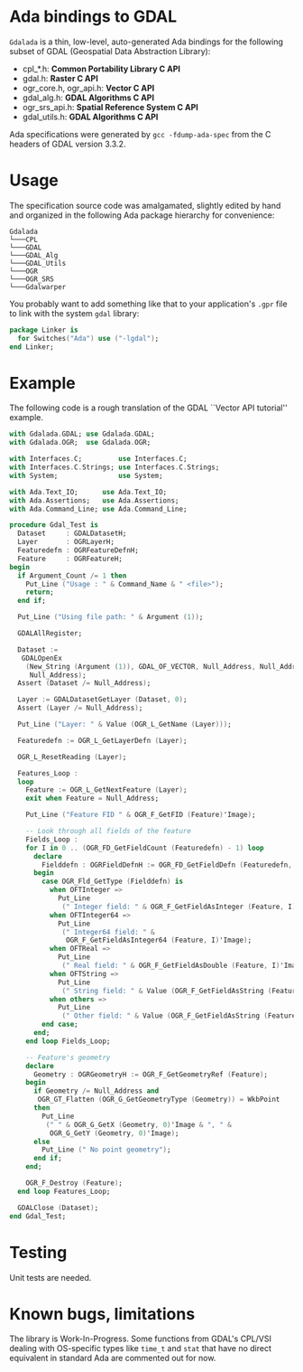 # Ada bindings to GDAL

`Gdalada` is a thin, low-level, auto-generated Ada bindings for the following subset of GDAL (Geospatial Data Abstraction Library):
- cpl_*.h: **Common Portability Library C API**
- gdal.h: **Raster C API**
- ogr_core.h, ogr_api.h: **Vector C API**
- gdal_alg.h: **GDAL Algorithms C API**
- ogr_srs_api.h: **Spatial Reference System C API**
- gdal_utils.h: **GDAL Algorithms C API**

Ada specifications were generated by `gcc -fdump-ada-spec` from the C headers of GDAL version 3.3.2. 

# Usage
The specification source code was amalgamated, slightly edited by hand and organized in the following Ada package hierarchy for convenience:
```
Gdalada
└───CPL
└───GDAL
└───GDAL_Alg
└───GDAL_Utils
└───OGR
└───OGR_SRS
└───Gdalwarper
```

You probably want to add something like that to your application's `.gpr` file to link with the system `gdal` library:

``` Ada
package Linker is
  for Switches("Ada") use ("-lgdal");
end Linker;
```

# Example
The following code is a rough translation of the GDAL ``Vector API tutorial'' example.

``` Ada
with Gdalada.GDAL; use Gdalada.GDAL;
with Gdalada.OGR;  use Gdalada.OGR;

with Interfaces.C;         use Interfaces.C;
with Interfaces.C.Strings; use Interfaces.C.Strings;
with System;               use System;

with Ada.Text_IO;      use Ada.Text_IO;
with Ada.Assertions;   use Ada.Assertions;
with Ada.Command_Line; use Ada.Command_Line;

procedure Gdal_Test is
  Dataset     : GDALDatasetH;
  Layer       : OGRLayerH;
  Featuredefn : OGRFeatureDefnH;
  Feature     : OGRFeatureH;
begin
  if Argument_Count /= 1 then
    Put_Line ("Usage : " & Command_Name & " <file>");
    return;
  end if;

  Put_Line ("Using file path: " & Argument (1));

  GDALAllRegister;

  Dataset :=
   GDALOpenEx
    (New_String (Argument (1)), GDAL_OF_VECTOR, Null_Address, Null_Address,
     Null_Address);
  Assert (Dataset /= Null_Address);

  Layer := GDALDatasetGetLayer (Dataset, 0);
  Assert (Layer /= Null_Address);

  Put_Line ("Layer: " & Value (OGR_L_GetName (Layer)));

  Featuredefn := OGR_L_GetLayerDefn (Layer);

  OGR_L_ResetReading (Layer);

  Features_Loop :
  loop
    Feature := OGR_L_GetNextFeature (Layer);
    exit when Feature = Null_Address;

    Put_Line ("Feature FID " & OGR_F_GetFID (Feature)'Image);

    -- Look through all fields of the feature
    Fields_Loop :
    for I in 0 .. (OGR_FD_GetFieldCount (Featuredefn) - 1) loop
      declare
        Fielddefn : OGRFieldDefnH := OGR_FD_GetFieldDefn (Featuredefn, I);
      begin
        case OGR_Fld_GetType (Fielddefn) is
          when OFTInteger =>
            Put_Line
             (" Integer field: " & OGR_F_GetFieldAsInteger (Feature, I)'Image);
          when OFTInteger64 =>
            Put_Line
             (" Integer64 field: " &
              OGR_F_GetFieldAsInteger64 (Feature, I)'Image);
          when OFTReal =>
            Put_Line
             (" Real field: " & OGR_F_GetFieldAsDouble (Feature, I)'Image);
          when OFTString =>
            Put_Line
             (" String field: " & Value (OGR_F_GetFieldAsString (Feature, I)));
          when others =>
            Put_Line
             (" Other field: " & Value (OGR_F_GetFieldAsString (Feature, I)));
        end case;
      end;
    end loop Fields_Loop;

    -- Feature's geometry
    declare
      Geometry : OGRGeometryH := OGR_F_GetGeometryRef (Feature);
    begin
      if Geometry /= Null_Address and
       OGR_GT_Flatten (OGR_G_GetGeometryType (Geometry)) = WkbPoint
      then
        Put_Line
         (" " & OGR_G_GetX (Geometry, 0)'Image & ", " &
          OGR_G_GetY (Geometry, 0)'Image);
      else
        Put_Line (" No point geometry");
      end if;
    end;

    OGR_F_Destroy (Feature);
  end loop Features_Loop;

  GDALClose (Dataset);
end Gdal_Test;
```

# Testing
Unit tests are needed.

# Known bugs, limitations
The library is Work-In-Progress.
Some functions from GDAL's CPL/VSI dealing with OS-specific types like `time_t` and `stat` that have no direct equivalent in standard Ada are commented out for now.
